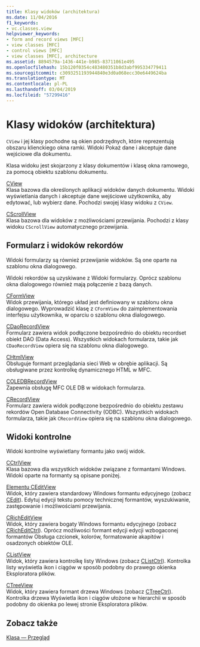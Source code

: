 ```yaml
---
title: Klasy widoków (architektura)
ms.date: 11/04/2016
f1_keywords:
- vc.classes.view
helpviewer_keywords:
- form and record views [MFC]
- view classes [MFC]
- control views [MFC]
- view classes [MFC], architecture
ms.assetid: 8894579a-1436-441e-b985-83711061e495
ms.openlocfilehash: 15b120f0354c483480351b8d3abf995334779411
ms.sourcegitcommit: c3093251193944840e3d0a068ecc30e6449624ba
ms.translationtype: MT
ms.contentlocale: pl-PL
ms.lasthandoff: 03/04/2019
ms.locfileid: "57299416"
---
```

# <a name="view-classes-architecture"></a>Klasy widoków (architektura)

`CView` i jej klasy pochodne są okien podrzędnych, które reprezentują obszaru klienckiego okna ramki. Widoki Pokaż dane i akceptuje dane wejściowe dla dokumentu.

Klasa widoku jest skojarzony z klasy dokumentów i klasę okna ramowego, za pomocą obiektu szablonu dokumentu.

[CView](../mfc/reference/cview-class.md)<br/>
Klasa bazowa dla określonych aplikacji widoków danych dokumentu. Widoki wyświetlania danych i akceptuje dane wejściowe użytkownika, aby edytować, lub wybierz dane. Pochodzi swojej klasy widoku z `CView`.

[CScrollView](../mfc/reference/cscrollview-class.md)<br/>
Klasa bazowa dla widoków z możliwościami przewijania. Pochodzi z klasy widoku `CScrollView` automatycznego przewijania.

## <a name="form-and-record-views"></a>Formularz i widoków rekordów

Widoki formularzy są również przewijanie widoków. Są one oparte na szablonu okna dialogowego.

Widoki rekordów są uzyskiwane z Widoki formularzy. Oprócz szablonu okna dialogowego również mają połączenie z bazą danych.

[CFormView](../mfc/reference/cformview-class.md)<br/>
Widok przewijania, którego układ jest definiowany w szablonu okna dialogowego. Wyprowadzić klasę z `CFormView` do zaimplementowania interfejsu użytkownika, w oparciu o szablonu okna dialogowego.

[CDaoRecordView](../mfc/reference/cdaorecordview-class.md)<br/>
Formularz zawiera widok podłączone bezpośrednio do obiektu recordset obiekt DAO (Data Access). Wszystkich widokach formularza, takie jak `CDaoRecordView` opiera się na szablonu okna dialogowego.

[CHtmlView](../mfc/reference/chtmlview-class.md)<br/>
Obsługuje formant przeglądania sieci Web w obrębie aplikacji. Są obsługiwane przez kontrolkę dynamicznego HTML w MFC.

[COLEDBRecordView](../mfc/reference/coledbrecordview-class.md)<br/>
Zapewnia obsługę MFC OLE DB w widokach formularza.

[CRecordView](../mfc/reference/crecordview-class.md)<br/>
Formularz zawiera widok podłączone bezpośrednio do obiektu zestawu rekordów Open Database Connectivity (ODBC). Wszystkich widokach formularza, takie jak `CRecordView` opiera się na szablonu okna dialogowego.

## <a name="control-views"></a>Widoki kontrolne

Widoki kontrolne wyświetlany formantu jako swój widok.

[CCtrlView](../mfc/reference/cctrlview-class.md)<br/>
Klasa bazowa dla wszystkich widoków związane z formantami Windows. Widoki oparte na formanty są opisane poniżej.

[Elementu CEditView](../mfc/reference/ceditview-class.md)<br/>
Widok, który zawiera standardowy Windows formantu edycyjnego (zobacz [CEdit](../mfc/reference/cedit-class.md)). Edytuj edycji tekstu pomocy technicznej formantów, wyszukiwanie, zastępowanie i możliwościami przewijania.

[CRichEditView](../mfc/reference/cricheditview-class.md)<br/>
Widok, który zawiera bogaty Windows formantu edycyjnego (zobacz [CRichEditCtrl](../mfc/reference/cricheditctrl-class.md)). Oprócz możliwości formant edycji edycji wzbogaconej formantów Obsługa czcionek, kolorów, formatowanie akapitów i osadzonych obiektów OLE.

[CListView](../mfc/reference/clistview-class.md)<br/>
Widok, który zawiera kontrolkę listy Windows (zobacz [CListCtrl](../mfc/reference/clistctrl-class.md)). Kontrolka listy wyświetla ikon i ciągów w sposób podobny do prawego okienka Eksploratora plików.

[CTreeView](../mfc/reference/ctreeview-class.md)<br/>
Widok, który zawiera formant drzewa Windows (zobacz [CTreeCtrl](../mfc/reference/ctreectrl-class.md)). Kontrolka drzewa Wyświetla ikon i ciągów ułożone w hierarchii w sposób podobny do okienka po lewej stronie Eksploratora plików.

## <a name="see-also"></a>Zobacz także

[Klasa — Przegląd](../mfc/class-library-overview.md)
